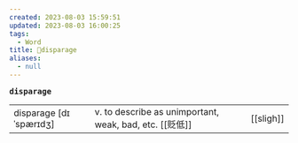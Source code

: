 ```yaml
---
created: 2023-08-03 15:59:51
updated: 2023-08-03 16:00:25
tags:
  - Word
title: 📖disparage
aliases:
  - null
---
```


<pre><strong>disparage</strong></pre>
|   |   |   |
|---|---|---|
|disparage [dɪˈspærɪdʒ]|v. to describe as unimportant, weak, bad, etc. [[贬低]]|[[sligh]]|